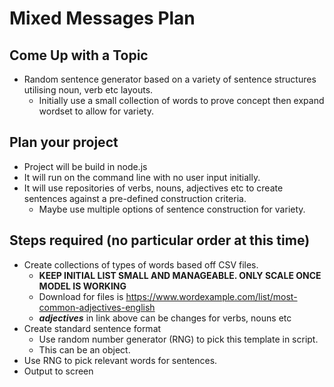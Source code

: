 # Mixed Messages Plan

## Come Up with a Topic
* Random sentence generator based on a variety of sentence structures utilising noun, verb etc layouts.
    * Initially use a small collection of words to prove concept then expand wordset to allow for variety.

## Plan your project
* Project will be build in node.js
* It will run on the command line with no user input initially.
* It will use repositories of verbs, nouns, adjectives etc to create sentences against a pre-defined construction criteria.
    * Maybe use multiple options of sentence construction for variety.

## Steps required (no particular order at this time)
* Create collections of types of words based off CSV files.
    * **KEEP INITIAL LIST SMALL AND MANAGEABLE. ONLY SCALE ONCE MODEL IS WORKING**
    * Download for files is https://www.wordexample.com/list/most-common-adjectives-english
    * ***adjectives*** in link above can be changes for verbs, nouns etc
* Create standard sentence format
    * Use random number generator (RNG) to pick this template in script.
    * This can be an object.
* Use RNG to pick relevant words for sentences.
* Output to screen